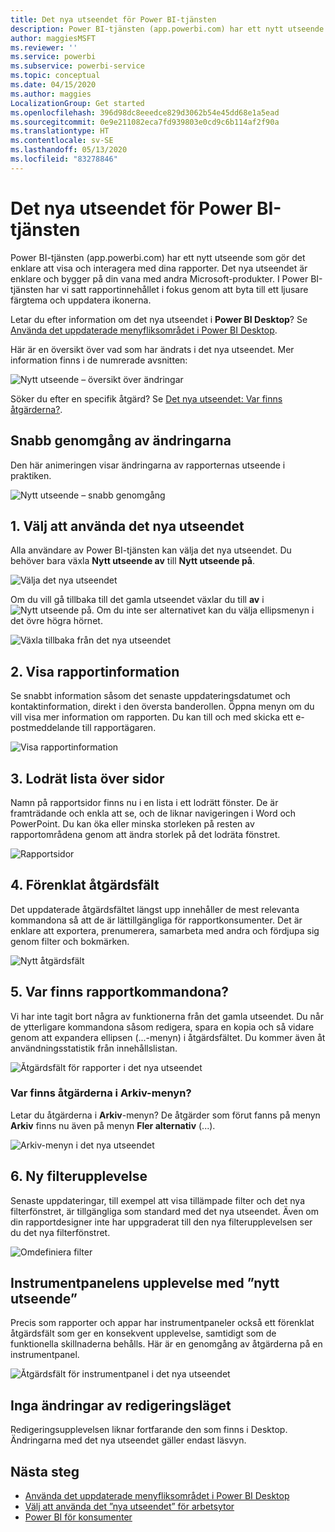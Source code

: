 ```yaml
---
title: Det nya utseendet för Power BI-tjänsten
description: Power BI-tjänsten (app.powerbi.com) har ett nytt utseende. I den här artikeln beskrivs hur du navigerar i rapporter med hjälp av det nya utseendet.
author: maggiesMSFT
ms.reviewer: ''
ms.service: powerbi
ms.subservice: powerbi-service
ms.topic: conceptual
ms.date: 04/15/2020
ms.author: maggies
LocalizationGroup: Get started
ms.openlocfilehash: 396d98dc8eeedce829d3062b54e45dd68e1a5ead
ms.sourcegitcommit: 0e9e211082eca7fd939803e0cd9c6b114af2f90a
ms.translationtype: HT
ms.contentlocale: sv-SE
ms.lasthandoff: 05/13/2020
ms.locfileid: "83278846"
---
```

# <a name="the-new-look-of-the-power-bi-service"></a>Det nya utseendet för Power BI-tjänsten

Power BI-tjänsten (app.powerbi.com) har ett nytt utseende som gör det enklare att visa och interagera med dina rapporter. Det nya utseendet är enklare och bygger på din vana med andra Microsoft-produkter. I Power BI-tjänsten har vi satt rapportinnehållet i fokus genom att byta till ett ljusare färgtema och uppdatera ikonerna. 

Letar du efter information om det nya utseendet i **Power BI Desktop**? Se [Använda det uppdaterade menyfliksområdet i Power BI Desktop](create-reports/desktop-ribbon.md).

Här är en översikt över vad som har ändrats i det nya utseendet. Mer information finns i de numrerade avsnitten:

![Nytt utseende – översikt över ändringar](media/service-new-look/power-bi-new-look-changes.png)

Söker du efter en specifik åtgärd? Se [Det nya utseendet: Var finns åtgärderna?](service-new-look-where-actions.md).

## <a name="quick-tour-of-the-changes"></a>Snabb genomgång av ändringarna

Den här animeringen visar ändringarna av rapporternas utseende i praktiken.

![Nytt utseende – snabb genomgång](media/service-new-look/power-bi-new-look-quick-tour.gif)

## <a name="1-opt-in-to-the-new-look"></a>1. Välj att använda det nya utseendet

Alla användare av Power BI-tjänsten kan välja det nya utseendet. Du behöver bara växla **Nytt utseende av** till **Nytt utseende på**.

![Välja det nya utseendet](media/service-new-look/power-bi-new-look-off.png)

Om du vill gå tillbaka till det gamla utseendet växlar du till **av** i ![Nytt utseende på](media/service-new-look/power-bi-new-look-toggle-on.png). Om du inte ser alternativet kan du välja ellipsmenyn i det övre högra hörnet.

![Växla tillbaka från det nya utseendet](media/service-new-look/power-bi-new-look-on.png)

## <a name="2-view-report-details"></a>2. Visa rapportinformation 

Se snabbt information såsom det senaste uppdateringsdatumet och kontaktinformation, direkt i den översta banderollen.  Öppna menyn om du vill visa mer information om rapporten. Du kan till och med skicka ett e-postmeddelande till rapportägaren.

![Visa rapportinformation](media/service-new-look/power-bi-new-look-metadata.png)

## <a name="3-vertical-list-of-pages"></a>3. Lodrät lista över sidor 
Namn på rapportsidor finns nu i en lista i ett lodrätt fönster. De är framträdande och enkla att se, och de liknar navigeringen i Word och PowerPoint. Du kan öka eller minska storleken på resten av rapportområdena genom att ändra storlek på det lodräta fönstret.

![Rapportsidor](media/service-new-look/power-bi-new-look-report-pages.png)

## <a name="4-simplified-action-bar"></a>4. Förenklat åtgärdsfält 

Det uppdaterade åtgärdsfältet längst upp innehåller de mest relevanta kommandona så att de är lättillgängliga för rapportkonsumenter. Det är enklare att exportera, prenumerera, samarbeta med andra och fördjupa sig genom filter och bokmärken.

![Nytt åtgärdsfält](media/service-new-look/power-bi-new-look-action-bar.png)

## <a name="5-where-are-the-report-commands"></a>5. Var finns rapportkommandona?

Vi har inte tagit bort några av funktionerna från det gamla utseendet. Du når de ytterligare kommandona såsom redigera, spara en kopia och så vidare genom att expandera ellipsen (...-menyn) i åtgärdsfältet. Du kommer även åt användningsstatistik från innehållslistan.

![Åtgärdsfält för rapporter i det nya utseendet](media/service-new-look/power-bi-report-action-bar-new-look.gif)

### <a name="where-are-file-menu-actions"></a>Var finns åtgärderna i Arkiv-menyn?

Letar du åtgärderna i **Arkiv**-menyn? De åtgärder som förut fanns på menyn **Arkiv** finns nu även på menyn **Fler alternativ** (...). 

![Arkiv-menyn i det nya utseendet](media/service-new-look/power-bi-file-menu-new-look.gif)

## <a name="6-new-filter-experience"></a>6. Ny filterupplevelse

Senaste uppdateringar, till exempel att visa tillämpade filter och det nya filterfönstret, är tillgängliga som standard med det nya utseendet. Även om din rapportdesigner inte har uppgraderat till den nya filterupplevelsen ser du det nya filterfönstret.

![Omdefiniera filter](media/service-new-look/power-bi-new-look-filters.png)

## <a name="dashboard-new-look-experience"></a>Instrumentpanelens upplevelse med ”nytt utseende” 

Precis som rapporter och appar har instrumentpaneler också ett förenklat åtgärdsfält som ger en konsekvent upplevelse, samtidigt som de funktionella skillnaderna behålls. Här är en genomgång av åtgärderna på en instrumentpanel.
 
![Åtgärdsfält för instrumentpanel i det nya utseendet](media/service-new-look/power-bi-dashboard-action-bar-new-look.gif)

## <a name="no-changes-to-edit-mode"></a>Inga ändringar av redigeringsläget 

Redigeringsupplevelsen liknar fortfarande den som finns i Desktop. Ändringarna med det nya utseendet gäller endast läsvyn.

## <a name="next-steps"></a>Nästa steg

- [Använda det uppdaterade menyfliksområdet i Power BI Desktop](create-reports/desktop-ribbon.md)
- [Välj att använda det ”nya utseendet” för arbetsytor](collaborate-share/service-workspaces-new-look.md)
- [Power BI för konsumenter](consumer/end-user-consumer.md)
